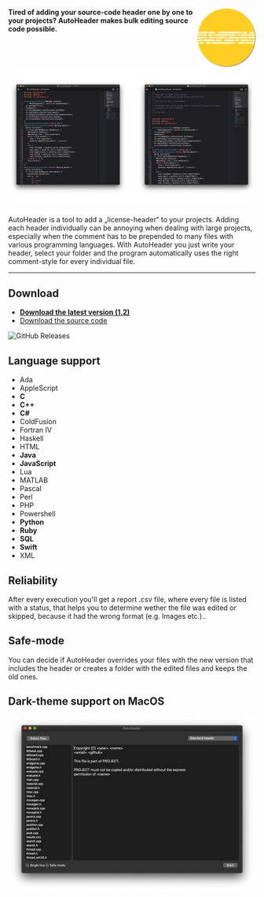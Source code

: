 <img src="/Screenshots/logoPrev.png" align="right"
     title="AutoHeader Icon by Julian Schnabel" width="120" height="120">

**Tired of adding your source-code header one by one to your projects? AutoHeader makes bulk editing source code possible.**
![How it works](/Screenshots/Howitworks.png)



AutoHeader is a tool to add a „license-header“ to your projects. Adding each header individually can be annoying when dealing with large projects, especially when the comment has to be prepended to many files with various programming languages. With AutoHeader you just write your header, select your folder and the program automatically uses the right comment-style for every individual file.

****
## Download
* [**Download the latest version (1.2)**](https://github.com/SchnJulian/AutoHeader/releases/download/1.2/AutoHeader.app.zip)
* [Download the source code](https://github.com/SchnJulian/AutoHeader/archive/master.zip)

![GitHub Releases](https://img.shields.io/github/downloads/schnjulian/autoheader/1.2/total)

## Language support
 * Ada
 * AppleScript
 * **C**
 * **C++**
 * **C#**
 * ColdFusion
 * Fortran IV
 * Haskell
 * HTML
 * **Java**
 * **JavaScript**
 * Lua
 * MATLAB
 * Pascal
 * Perl
 * PHP
 * Powershell
 * **Python**
 * **Ruby**
 * **SQL**
 * **Swift**
 * XML

## Reliability
After every execution you'll get a report .csv file, where every file is listed with a status, that helps you to determine wether the file was edited or skipped, because it had the wrong format (e.g. Images etc.)..

## Safe-mode
You can decide if AutoHeader overrides your files with the new version that includes the header or creates a folder with the edited files and keeps the old ones.

## Dark-theme support on MacOS

![DarkthemeVLightTheme](/Screenshots/Autoheader_Darkmode.png)
